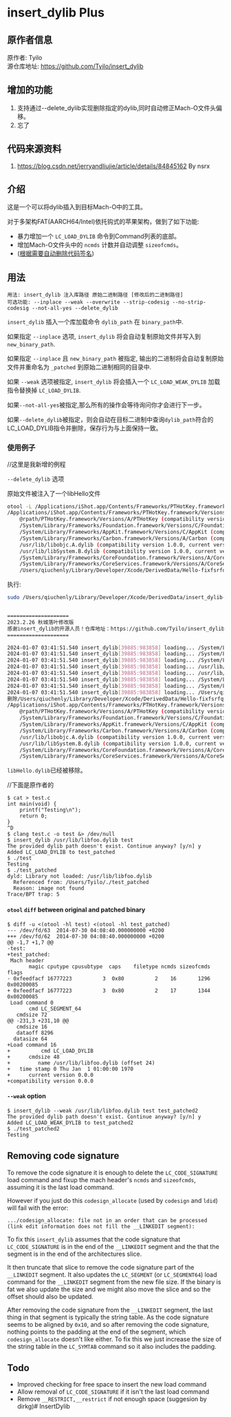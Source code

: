 insert_dylib Plus
============

## 原作者信息
原作者: Tyilo <br>
源仓库地址: https://github.com/Tyilo/insert_dylib

## 增加的功能
1. 支持通过--delete_dylib实现删除指定的dylib,同时自动修正Mach-O文件头偏移。
2. 忘了
   
## 代码来源资料
1. https://blog.csdn.net/jerryandliujie/article/details/84845162 By nsrx

## 介绍
这是一个可以将dylib插入到目标Mach-O中的工具。

对于多架构FAT(AARCH64/Intel)依托钩式的苹果架构，做到了如下功能:

- 暴力增加一个 `LC_LOAD_DYLIB` 命令到Command列表的底部。
- 增加Mach-O文件头中的 `ncmds` 计数并自动调整 `sizeofcmds`。
- ([根据需要自动删除代码签名](#removing-code-signature))

用法
-----

```
用法: insert_dylib 注入库路径 原始二进制路径 [修改后的二进制路径]
可选功能: --inplace --weak --overwrite --strip-codesig --no-strip-codesig --not-all-yes --delete_dylib
```

`insert_dylib` 插入一个库加载命令 `dylib_path` 在 `binary_path`中.

如果指定 `--inplace` 选项, `insert_dylib` 将会自动复制原始文件并写入到 `new_binary_path`.  

如果指定 `--inplace` 且 `new_binary_path` 被指定, 输出的二进制将会自动复制原始文件并重命名为 `_patched` 到原始二进制相同的目录中.

如果 `--weak` 选项被指定, `insert_dylib` 将会插入一个 `LC_LOAD_WEAK_DYLIB` 加载指令替换掉 `LC_LOAD_DYLIB`.

如果`--not-all-yes`被指定,那么所有的操作会等待询问你才会进行下一步。

如果`--delete_dylib`被指定，则会自动在目标二进制中查询`dylib_path`符合的LC_LOAD_DYLIB指令并删除，保存行为与上面保持一致。


### 使用例子

//这里是我新增的例程

`--delete_dylib` 选项

原始文件被注入了一个libHello文件
```bash
otool -L /Applications/iShot.app/Contents/Frameworks/PTHotKey.framework/Versions/A/PTHotKey
/Applications/iShot.app/Contents/Frameworks/PTHotKey.framework/Versions/A/PTHotKey:
	@rpath/PTHotKey.framework/Versions/A/PTHotKey (compatibility version 1.0.0, current version 1.6.0)
	/System/Library/Frameworks/Foundation.framework/Versions/C/Foundation (compatibility version 300.0.0, current version 1770.106.0)
	/System/Library/Frameworks/AppKit.framework/Versions/C/AppKit (compatibility version 45.0.0, current version 2022.0.0)
	/System/Library/Frameworks/Carbon.framework/Versions/A/Carbon (compatibility version 2.0.0, current version 164.0.0)
	/usr/lib/libobjc.A.dylib (compatibility version 1.0.0, current version 228.0.0)
	/usr/lib/libSystem.B.dylib (compatibility version 1.0.0, current version 1292.0.0)
	/System/Library/Frameworks/CoreFoundation.framework/Versions/A/CoreFoundation (compatibility version 150.0.0, current version 1770.106.0)
	/System/Library/Frameworks/CoreServices.framework/Versions/A/CoreServices (compatibility version 1.0.0, current version 1122.4.0)
	/Users/qiuchenly/Library/Developer/Xcode/DerivedData/Hello-fixfsrfqwilrgwgtuhcgbxmlerow/Build/Products/Debug/libHello.dylib (compatibility version 0.0.0, current version 0.0.0)
```
执行:
```bash
sudo /Users/qiuchenly/Library/Developer/Xcode/DerivedData/insert_dylib-enqilexhbjsajadynnbudkehezmz/Build/Products/Release/insert_dylib /Users/qiuchenly/Library/Developer/Xcode/DerivedData/Hello-fixfsrfqwilrgwgtuhcgbxmlerow/Build/Products/Debug/libHello.dylib /Applications/iShot.app/Contents/Frameworks/PTHotKey.framework/Versions/A/PTHotKey /Applications/iShot.app/Contents/Frameworks/PTHotKey.framework/Versions/A/PTHotKey_rm --delete_dylib


====================
2023.2.26 秋城落叶修改版
感谢insert_dylib的开源人员！仓库地址：https://github.com/Tyilo/insert_dylib
====================

2024-01-07 03:41:51.540 insert_dylib[39885:983858] loading... /System/Library/Frameworks/Foundation.framework/Versions/C/Foundation
2024-01-07 03:41:51.540 insert_dylib[39885:983858] loading... /System/Library/Frameworks/AppKit.framework/Versions/C/AppKit
2024-01-07 03:41:51.540 insert_dylib[39885:983858] loading... /System/Library/Frameworks/Carbon.framework/Versions/A/Carbon
2024-01-07 03:41:51.540 insert_dylib[39885:983858] loading... /usr/lib/libobjc.A.dylib
2024-01-07 03:41:51.540 insert_dylib[39885:983858] loading... /usr/lib/libSystem.B.dylib
2024-01-07 03:41:51.540 insert_dylib[39885:983858] loading... /System/Library/Frameworks/CoreFoundation.framework/Versions/A/CoreFoundation
2024-01-07 03:41:51.540 insert_dylib[39885:983858] loading... /System/Library/Frameworks/CoreServices.framework/Versions/A/CoreServices
2024-01-07 03:41:51.540 insert_dylib[39885:983858] loading... /Users/qiuchenly/Library/Developer/Xcode/DerivedData/Hello-fixfsrfqwilrgwgtuhcgbxmlerow/Build/Products/Debug/libHello.dylib
删除/Users/qiuchenly/Library/Developer/Xcode/DerivedData/Hello-fixfsrfqwilrgwgtuhcgbxmlerow/Build/Products/Debug/libHello.dylib /Applications/iShot.app/Contents/Frameworks/PTHotKey.framework/Versions/A/PTHotKey_rm的LC_Command成功。%                                                                                            ❯ otool -L /Applications/iShot.app/Contents/Frameworks/PTHotKey.framework/Versions/A/PTHotKey_rm
/Applications/iShot.app/Contents/Frameworks/PTHotKey.framework/Versions/A/PTHotKey_rm:
	@rpath/PTHotKey.framework/Versions/A/PTHotKey (compatibility version 1.0.0, current version 1.6.0)
	/System/Library/Frameworks/Foundation.framework/Versions/C/Foundation (compatibility version 300.0.0, current version 1770.106.0)
	/System/Library/Frameworks/AppKit.framework/Versions/C/AppKit (compatibility version 45.0.0, current version 2022.0.0)
	/System/Library/Frameworks/Carbon.framework/Versions/A/Carbon (compatibility version 2.0.0, current version 164.0.0)
	/usr/lib/libobjc.A.dylib (compatibility version 1.0.0, current version 228.0.0)
	/usr/lib/libSystem.B.dylib (compatibility version 1.0.0, current version 1292.0.0)
	/System/Library/Frameworks/CoreFoundation.framework/Versions/A/CoreFoundation (compatibility version 150.0.0, current version 1770.106.0)
	/System/Library/Frameworks/CoreServices.framework/Versions/A/CoreServices (compatibility version 1.0.0, current version 1122.4.0)
```
`libHello.dylib`已经被移除。


//下面是原作者的

```
$ cat > test.c
int main(void) {
	printf("Testing\n");
	return 0;
}
^D
$ clang test.c -o test &> /dev/null
$ insert_dylib /usr/lib/libfoo.dylib test
The provided dylib path doesn't exist. Continue anyway? [y/n] y
Added LC_LOAD_DYLIB to test_patched
$ ./test
Testing
$ ./test_patched
dyld: Library not loaded: /usr/lib/libfoo.dylib
  Referenced from: /Users/Tyilo/./test_patched
  Reason: image not found
Trace/BPT trap: 5
```

#### `otool` `diff` between original and patched binary
```
$ diff -u <(otool -hl test) <(otool -hl test_patched)
--- /dev/fd/63	2014-07-30 04:08:40.000000000 +0200
+++ /dev/fd/62	2014-07-30 04:08:40.000000000 +0200
@@ -1,7 +1,7 @@
-test:
+test_patched:
 Mach header
       magic cputype cpusubtype  caps    filetype ncmds sizeofcmds      flags
- 0xfeedfacf 16777223          3  0x80          2    16       1296 0x00200085
+ 0xfeedfacf 16777223          3  0x80          2    17       1344 0x00200085
 Load command 0
       cmd LC_SEGMENT_64
   cmdsize 72
@@ -231,3 +231,10 @@
   cmdsize 16
   dataoff 8296
  datasize 64
+Load command 16
+          cmd LC_LOAD_DYLIB
+      cmdsize 48
+         name /usr/lib/libfoo.dylib (offset 24)
+   time stamp 0 Thu Jan  1 01:00:00 1970
+      current version 0.0.0
+compatibility version 0.0.0
```

#### `--weak` option

```
$ insert_dylib --weak /usr/lib/libfoo.dylib test test_patched2
The provided dylib path doesn't exist. Continue anyway? [y/n] y
Added LC_LOAD_WEAK_DYLIB to test_patched2
$ ./test_patched2
Testing
```

Removing code signature
----

To remove the code signature it is enough to delete the `LC_CODE_SIGNATURE` load command and fixup the mach header's `ncmds` and `sizeofcmds`, assuming it is the last load command.

However if you just do this `codesign_allocate` (used by `codesign` and `ldid`) will fail with the error:

```
.../codesign_allocate: file not in an order that can be processed (link edit information does not fill the __LINKEDIT segment):
```

To fix this `insert_dylib` assumes that the code signature that `LC_CODE_SIGNATURE` is in the end of the `__LINKEDIT` segment and the that the segment is in the end of the architectures slice.

It then truncate that slice to remove the code signature part of the `__LINKEDIT` segment. It also updates the `LC_SEGMENT` (or `LC_SEGMENT64`) load command for the `__LINKEDIT` segment from the new file size. If the binary is fat we also update the size and we might also move the slice and so the offset should also be updated.

After removing the code signature from the `__LINKEDIT` segment, the last thing in that segment is typically the string table. As the code signature seems to be aligned by `0x10`, and so after removing the code signature, nothing points to the padding at the end of the segment, which `codesign_allocate` doesn't like either. To fix this we just increase the size of the string table in the `LC_SYMTAB` command so it also includes the padding.

Todo
----

- Improved checking for free space to insert the new load command
- Allow removal of `LC_CODE_SIGNATURE` if it isn't the last load command
- Remove `__RESTRICT,__restrict` if not enough space (suggesion by dirkg)# InsertDylib
